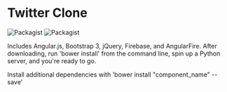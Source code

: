 # Twitter Clone

![Packagist](https://img.shields.io/badge/Angular-1.4.1-red.svg?style=flat-square)
![Packagist](https://img.shields.io/badge/Bootstrap-3.3.5-blue.svg?style=flat-square)

Includes Angular.js, Bootstrap 3, jQuery, Firebase, and AngularFire. After downloading, run 'bower install' from the command line, spin up a Python server, and you're ready to go.

Install additional dependencies with 'bower install "component_name" --save'
